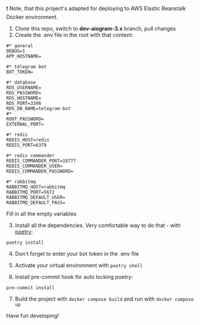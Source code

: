 :exclamation: Note, that this project's adapted for deploying to AWS Elastic Beanstalk Docker environment.
1. Clone this repo, switch to **dev-aiogram-3.x** branch, pull changes
2. Create the .env file in the root with that content:

```
#* general
DEBUG=1
APP_HOSTNAME=

#* telegram bot
BOT_TOKEN=

#* database
RDS_USERNAME=
RDS_PASSWORD=
RDS_HOSTNAME=
RDS_PORT=3306
RDS_DB_NAME=telegram-bot
#*
ROOT_PASSWORD=
EXTERNAL_PORT=

#* redis
REDIS_HOST=redis
REDIS_PORT=6379

#* redis commander
REDIS_COMMANDER_PORT=18777
REDIS_COMMANDER_USER=
REDIS_COMMANDER_PASSWORD=

#* rabbitmq
RABBITMQ_HOST=rabbitmq
RABBITMQ_PORT=5672
RABBITMQ_DEFAULT_USER=
RABBITMQ_DEFAULT_PASS=
```
Fill in all the empty variables

3. Install all the dependencies. Very comfortable way to do that - with [poetry](https://python-poetry.org/docs/):

```
poetry install
```

4. Don't forget to enter your bot token in the .env file

5. Activate your virtual environment with `poetry shell`

6. Install pre-commit hook for auto locking poetry:

```
pre-commit install
```

7. Build the project with `docker compose build` and run with `docker compose up`

Have fun developing!
